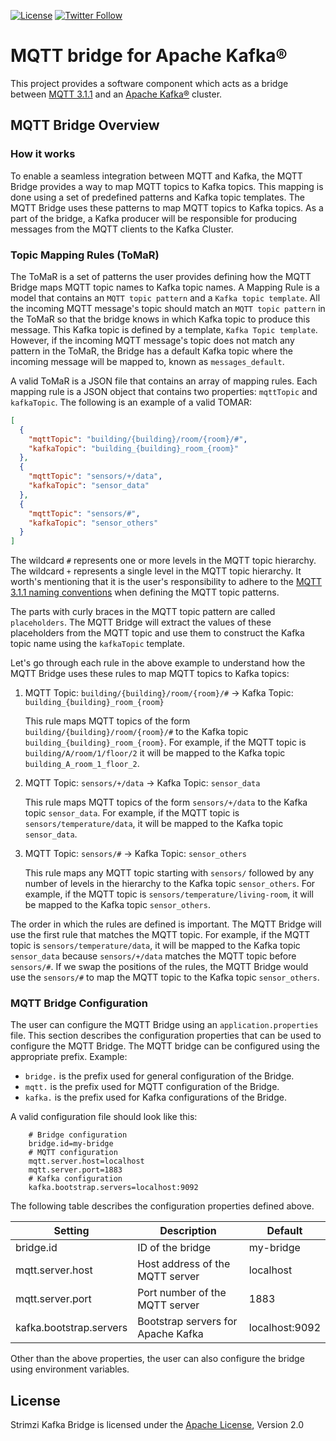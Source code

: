 [![License](https://img.shields.io/badge/license-Apache--2.0-blue.svg)](http://www.apache.org/licenses/LICENSE-2.0)
[![Twitter Follow](https://img.shields.io/twitter/follow/strimziio?style=social)](https://twitter.com/strimziio)

# MQTT bridge for Apache Kafka®

This project provides a software component which acts as a bridge between [MQTT 3.1.1](http://docs.oasis-open.org/mqtt/mqtt/v3.1.1/os/mqtt-v3.1.1-os.html) and an [Apache Kafka®](https://kafka.apache.org/) cluster.


## MQTT Bridge Overview

### How it works

To enable a seamless integration between MQTT and Kafka, the MQTT Bridge provides a way to map MQTT topics to Kafka topics. 
This mapping is done using a set of predefined patterns and Kafka topic templates.
The MQTT Bridge uses these patterns to map MQTT topics to Kafka topics. 
As a part of the bridge, a Kafka producer will be responsible for producing messages from the MQTT clients to the Kafka Cluster.

### Topic Mapping Rules (ToMaR)

The ToMaR is a set of patterns the user provides defining how the MQTT Bridge maps MQTT topic names to Kafka topic names.
A Mapping Rule is a model that contains an `MQTT topic pattern` and a `Kafka topic template`. 
All the incoming MQTT message's topic should match an `MQTT topic pattern` in the ToMaR so that the bridge knows in which Kafka topic to produce this message.
This Kafka topic is defined by a template, `Kafka Topic template`.
However, if the incoming MQTT message's topic does not match any pattern in the ToMaR, the Bridge has a default Kafka topic where the incoming message will be mapped to, known as `messages_default`.

A valid ToMaR is a JSON file that contains an array of mapping rules. 
Each mapping rule is a JSON object that contains two properties: `mqttTopic` and `kafkaTopic`.
The following is an example of a valid TOMAR:

```json
[
  {
    "mqttTopic": "building/{building}/room/{room}/#",
    "kafkaTopic": "building_{building}_room_{room}"
  },
  {
    "mqttTopic": "sensors/+/data",
    "kafkaTopic": "sensor_data"
  },
  {
    "mqttTopic": "sensors/#",
    "kafkaTopic": "sensor_others"
  }
]
```

The wildcard `#` represents one or more levels in the MQTT topic hierarchy.
The wildcard `+` represents a single level in the MQTT topic hierarchy.
It worth's mentioning that it is the user's responsibility to adhere to the [MQTT 3.1.1 naming conventions](http://docs.oasis-open.org/mqtt/mqtt/v3.1.1/os/mqtt-v3.1.1-os.html#_Toc398718106) when defining the MQTT topic patterns.

The parts with curly braces in the MQTT topic pattern are called `placeholders`.
The MQTT Bridge will extract the values of these placeholders from the MQTT topic and use them to construct the Kafka topic name using the `kafkaTopic` template.

Let's go through each rule in the above example to understand how the MQTT Bridge uses these rules to map MQTT topics to Kafka topics:

1. MQTT Topic: `building/{building}/room/{room}/#` -> Kafka Topic: `building_{building}_room_{room}`

    This rule maps MQTT topics of the form `building/{building}/room/{room}/#` to the Kafka topic `building_{building}_room_{room}`. 
    For example, if the MQTT topic is `building/A/room/1/floor/2` it will be mapped to the Kafka topic `building_A_room_1_floor_2`.

2. MQTT Topic: `sensors/+/data` -> Kafka Topic: `sensor_data`

    This rule maps MQTT topics of the form `sensors/+/data` to the Kafka topic `sensor_data`. 
    For example, if the MQTT topic is `sensors/temperature/data`, it will be mapped to the Kafka topic `sensor_data`.

3. MQTT Topic: `sensors/#` -> Kafka Topic: `sensor_others`

   This rule maps any MQTT topic starting with `sensors/` followed by any number of levels in the hierarchy to the Kafka topic `sensor_others`.
   For example, if the MQTT topic is `sensors/temperature/living-room`,  it will be mapped to the Kafka topic `sensor_others`.


The order in which the rules are defined is important.
The MQTT Bridge will use the first rule that matches the MQTT topic.
For example, if the MQTT topic is `sensors/temperature/data`, it will be mapped to the Kafka topic `sensor_data` because `sensors/+/data` matches the MQTT topic before `sensors/#`. 
If we swap the positions of the rules, the MQTT Bridge would use the `sensors/#` to map the MQTT topic to the Kafka topic `sensor_others`.

### MQTT Bridge Configuration

The user can configure the MQTT Bridge using an `application.properties` file.
This section describes the configuration properties that can be used to configure the MQTT Bridge. 
The MQTT bridge can be configured using the appropriate prefix.
Example:

- `bridge.` is the prefix used for general configuration of the Bridge.
- `mqtt.` is the prefix used for MQTT configuration of the Bridge.
- `kafka.` is the prefix used for Kafka configurations of the Bridge.

A valid configuration file should look like this:

```properties
    # Bridge configuration
    bridge.id=my-bridge
    # MQTT configuration
    mqtt.server.host=localhost
    mqtt.server.port=1883
    # Kafka configuration
    kafka.bootstrap.servers=localhost:9092
   ```

The following table describes the configuration properties defined above.

| Setting                 | Description                        | Default        |
|-------------------------|------------------------------------|----------------|
| bridge.id               | ID of the bridge                   | my-bridge      |
| mqtt.server.host        | Host address of the MQTT server    | localhost      |
| mqtt.server.port        | Port number of the MQTT server     | 1883           |
| kafka.bootstrap.servers | Bootstrap servers for Apache Kafka | localhost:9092 |

Other than the above properties, the user can also configure the bridge using environment variables.

## License

Strimzi Kafka Bridge is licensed under the [Apache License](./LICENSE), Version 2.0